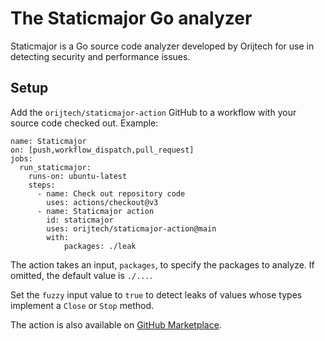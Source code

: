 # The Staticmajor Go analyzer

Staticmajor is a Go source code analyzer developed by Orijtech for use
in detecting security and performance issues.

## Setup

Add the `orijtech/staticmajor-action` GitHub to a workflow with your
source code checked out. Example:

```
name: Staticmajor
on: [push,workflow_dispatch,pull_request]
jobs:
  run_staticmajor:
    runs-on: ubuntu-latest
    steps:
      - name: Check out repository code
        uses: actions/checkout@v3
      - name: Staticmajor action
        id: staticmajor
        uses: orijtech/staticmajor-action@main
        with:
            packages: ./leak
```

The action takes an input, `packages`, to specify the packages
to analyze. If omitted, the default value is `./...`.

Set the `fuzzy` input value to `true` to detect leaks of values
whose types implement a `Close` or `Stop` method.

The action is also available on [GitHub Marketplace](https://github.com/marketplace/actions/staticmajor-analyzer).

